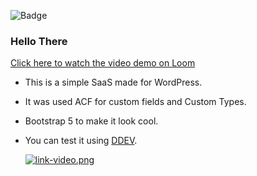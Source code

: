 ![Badge](https://hitscounter.dev/api/hit?url=https%3A%2F%2Fgithub.com%2FZagaz%2Fsaaswp&label=SaaSWP&icon=emoji-sunglasses-fill&color=%23198754)
### Hello There
[Click here to watch the video demo on Loom](https://www.loom.com/share/2cf40d147df740dba4baa2eb85023878)


- This is a simple SaaS made for WordPress.
- It was used ACF for custom fields and Custom Types.
- Bootstrap 5 to make it look cool.
- You can test it using [DDEV](https://ddev.com/ "DDEV").

  [![link-video.png](https://i.postimg.cc/Bb03wT7X/link-video.png)](https://postimg.cc/Pp20Cwjj)

